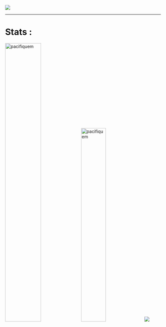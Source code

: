 <a href="#"><img src="https://readme-typing-svg.herokuapp.com/?lines=Hey%20you%20!;%20I%20am%20Pacifiquem;%20A%20fullstack%20developer;Web%20and%20Mobile%20Expert;4%2B%20years%20of%20rich%20experience;Always%20learning%20new%20tech&font=Pacifico&center=true&width=650&height=120&color=58a6ff&vCenter=true&size=45%22"></a>
<hr>

<h1>Stats : </h1>
<span><img src="https://github-readme-streak-stats.herokuapp.com/?user=pacifiquem&theme=light" alt="pacifiquem" width="48%" /></span>
<span><img src="https://github-readme-stats.vercel.app/api/top-langs?username=pacifiquem&show_icons=true&locale=en&layout=compact" alt="pacifiquem" width="40%" /></span>
<span><img src="https://github-profile-trophy.vercel.app/?username=pacifiquem&theme=light&column=4" /></span>
